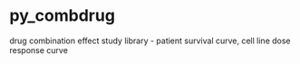 # py_combdrug
drug combination effect study library - patient survival curve, cell line dose response curve
